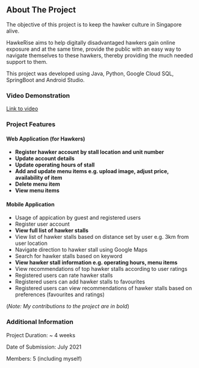 <!-- ABOUT THE PROJECT -->
## About The Project

The objective of this project is to keep the hawker culture in Singapore alive.

HawkeRise aims to help digitally disadvantaged hawkers gain online exposure and at the same time, provide the public with an easy way to navigate themselves to these hawkers, thereby providing the much needed support to them.

This project was developed using Java, Python, Google Cloud SQL, SpringBoot and Android Studio.

### Video Demonstration

[Link to video](https://youtu.be/3olBpZpg2SM)

### Project Features

#### Web Application (for Hawkers)

* **Register hawker account by stall location and unit number**
* **Update account details**
* **Update operating hours of stall**
* **Add and update menu items e.g. upload image, adjust price, availability of item**
* **Delete menu item**
* **View menu items**

#### Mobile Application

* Usage of appication by guest and registered users
* Register user account
* **View full list of hawker stalls**
* View list of hawker stalls based on distance set by user e.g. 3km from user location
* Navigate direction to hawker stall using Google Maps
* Search for hawker stalls based on keyword
* **View hawker stall information e.g. operating hours, menu items**
* View recommendations of top hawker stalls according to user ratings
* Registered users can rate hawker stalls
* Registered users can add hawker stalls to favourites
* Registered users can view recommendations of hawker stalls based on preferences (favourites and ratings)

(*Note: My contributions to the project are in bold*)

### Additional Information

Project Duration: ~ 4 weeks

Date of Submission: July 2021

Members: 5 (including myself)
